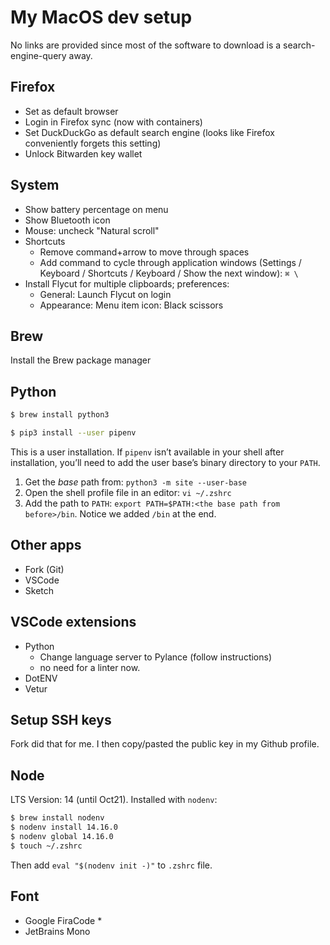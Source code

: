 # My MacOS dev setup
No links are provided since most of the software to download is a search-engine-query away.
## Firefox
- Set as default browser
- Login in Firefox sync (now with containers)
- Set DuckDuckGo as default search engine (looks like Firefox conveniently forgets this setting)
- Unlock Bitwarden key wallet
## System
- Show battery percentage on menu
- Show Bluetooth icon
- Mouse: uncheck "Natural scroll"
- Shortcuts
    - Remove command+arrow to move through spaces
    - Add command to cycle through application windows (Settings / Keyboard / Shortcuts / Keyboard / Show the next window): `⌘ \`
- Install Flycut for multiple clipboards; preferences:
    - General: Launch Flycut on login
    - Appearance: Menu item icon: Black scissors

## Brew
Install the Brew package manager

## Python

```bash
$ brew install python3
```

```bash
$ pip3 install --user pipenv
```
This is a user installation. If `pipenv` isn’t available in your shell after installation, you’ll need to add the user base’s binary directory to your `PATH`.
1. Get the *base* path from: `python3 -m site --user-base`
2. Open the shell profile file in an editor: `vi ~/.zshrc`
3. Add the path to `PATH`: `export PATH=$PATH:<the base path from before>/bin`. Notice we added `/bin` at the end.

## Other apps
- Fork (Git)
- VSCode
- Sketch

## VSCode extensions
- Python
    - Change language server to Pylance (follow instructions)
    - no need for a linter now.
- DotENV
- Vetur

## Setup SSH keys
Fork did that for me. I then copy/pasted the public key in my Github profile.

## Node
LTS Version: 14 (until Oct21). Installed with `nodenv`:
```bash
$ brew install nodenv
$ nodenv install 14.16.0
$ nodenv global 14.16.0
$ touch ~/.zshrc
```
Then add `eval "$(nodenv init -)"` to `.zshrc` file.

## Font
- Google FiraCode *
- JetBrains Mono
